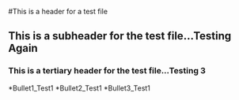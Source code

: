 #This is a header for a test file
## This is a subheader for the test file...Testing Again
### This is a tertiary header for the test file...Testing 3
*Bullet1_Test1
*Bullet2_Test1
*Bullet3_Test1
